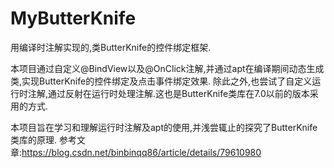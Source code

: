 # MyButterKnife
用编译时注解实现的,类ButterKnife的控件绑定框架.


本项目通过自定义@BindView以及@OnClick注解,并通过apt在编译期间动态生成类,实现ButterKnife的控件绑定及点击事件绑定效果.
除此之外,也尝试了自定义运行时注解,通过反射在运行时处理注解.这也是ButterKnife类库在7.0以前的版本采用的方式.

本项目旨在学习和理解运行时注解及apt的使用,并浅尝辄止的探究了ButterKnife类库的原理.
参考文章:https://blog.csdn.net/binbinqq86/article/details/79610980
